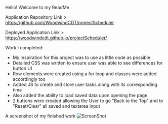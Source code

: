 Hello! Welcome to my ReadMe

Application Repository Link > https://github.com/WoodwindCDT/projectScheduler

Deployed Application Link > https://woodwindcdt.github.io/projectScheduler/

Work I completed:
- My inspiration for this project was to use as little code as possible
- Detailed CSS was written to ensure user was able to see differences for button UI
- Row elements were created using a for loop and classes were added accordingly too
- Added JS to create and store user tasks along with its corresponding time
- Also added the ability to load saved data upon opening the page
- 2 buttons were created allowing the User to go "Back to the Top" and to "Reset/Clear" all saved and textarea input

A screenshot of my finished work
![ScreenShot](https://user-images.githubusercontent.com/67067481/91653197-0a614f00-ea64-11ea-87f6-d2f7466129c5.PNG)
